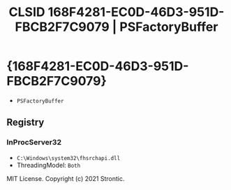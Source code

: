 ﻿---
title: "CLSID 168F4281-EC0D-46D3-951D-FBCB2F7C9079 | PSFactoryBuffer"
excerpt: What is COM-Object CLSID 168F4281-EC0D-46D3-951D-FBCB2F7C9079?
---

# {168F4281-EC0D-46D3-951D-FBCB2F7C9079}

* `PSFactoryBuffer`

## Registry


### InProcServer32

* `C:\Windows\system32\fhsrchapi.dll`
* ThreadingModel: `Both`

MIT License. Copyright (c) 2021 Strontic.


